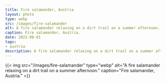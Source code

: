```yaml
---
title: Fire salamander, Austria
layout: photo
type: webp
src: /images/fire-salamander
alt: A fire salamander relaxing on a dirt trail on a summer afternoon.
caption: Fire salamander, Austria.
date: 2022-08-01
tags:
- austria
description: A fire salamander relaxing on a dirt trail on a summer afternoon in Austria.
---
```


{{< img src="/images/fire-salamander" type="webp" alt="A fire salamander relaxing on a dirt trail on a summer afternoon." caption="Fire salamander, Austria." >}}
